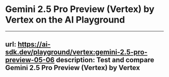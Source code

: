 # Gemini 2.5 Pro Preview (Vertex) by Vertex on the AI Playground


---
url: https://ai-sdk.dev/playground/vertex:gemini-2.5-pro-preview-05-06
description: Test and compare Gemini 2.5 Pro Preview (Vertex) by Vertex
---
